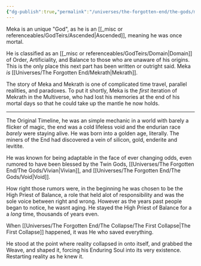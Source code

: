 ```yaml
---
{"dg-publish":true,"permalink":"/universes/the-forgotten-end/the-gods/meka/","created":"2024-07-03T21:05:41.080-05:00","updated":"2024-07-02T19:39:42.000-05:00"}
---
```


Meka is an unique "God", as he is an [[_misc or referenceables/GodTeirs/Ascended\|Ascended]], meaning he was once mortal.

He is classified as an [[_misc or referenceables/GodTeirs/Domain\|Domain]] of Order, Artificiality, and Balance to those who are unaware of his origins. 
This is the only place this next part has been written or outright said. Meka *is* [[Universes/The Forgotten End/Mekrath\|Mekrath]]. 

The story of Meka and Mekrath is one of complicated time travel, parallel realities, and paradoxes. 
To put it shortly, Meka is the *first* iteration of Mekrath in the Multiverse, who had lost his memories at the end of his mortal days so that he could take up the mantle he now holds.



---
The Original Timeline, he was an simple mechanic in a world with barely a flicker of magic, the end was a cold lifeless void and the endurian race *barely* were staying alive. He was born into a golden age, literally. The miners of the End had discovered a vein of silicon, gold, enderite and levitite. 

He was known for being adaptable in the face of ever changing odds, even rumored to have been blessed by the Twin Gods, [[Universes/The Forgotten End/The Gods/Vivian\|Vivian]], and [[Universes/The Forgotten End/The Gods/Void\|Void]]. 

How right those rumors were, in the beginning he was chosen to be the High Priest of Balance, a role that held alot of responsibility and was the sole voice between right and wrong. However as the years past people began to notice, he wasnt aging. He stayed the High Priest of Balance for a a *long* time, thousands of years even.

When [[Universes/The Forgotten End/The Collapse/The First Collapse\|The First Collapse]] happened, it was He who saved everything.

He stood at the point where reality collapsed in onto itself, and grabbed the Weave, and shaped it, forcing his Enduring Soul into its very existence. Restarting reality as he knew it. 

